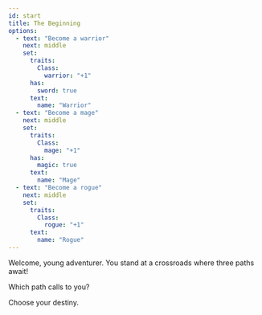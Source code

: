 ```yaml
---
id: start
title: The Beginning
options:
  - text: "Become a warrior"
    next: middle
    set:
      traits:
        Class:
          warrior: "+1"
      has:
        sword: true
      text:
        name: "Warrior"
  - text: "Become a mage"
    next: middle
    set:
      traits:
        Class:
          mage: "+1"
      has:
        magic: true
      text:
        name: "Mage"
  - text: "Become a rogue"
    next: middle
    set:
      traits:
        Class:
          rogue: "+1"
      text:
        name: "Rogue"
---
```


Welcome, young adventurer. You stand at a crossroads where three paths await!

Which path calls to you?

Choose your destiny.